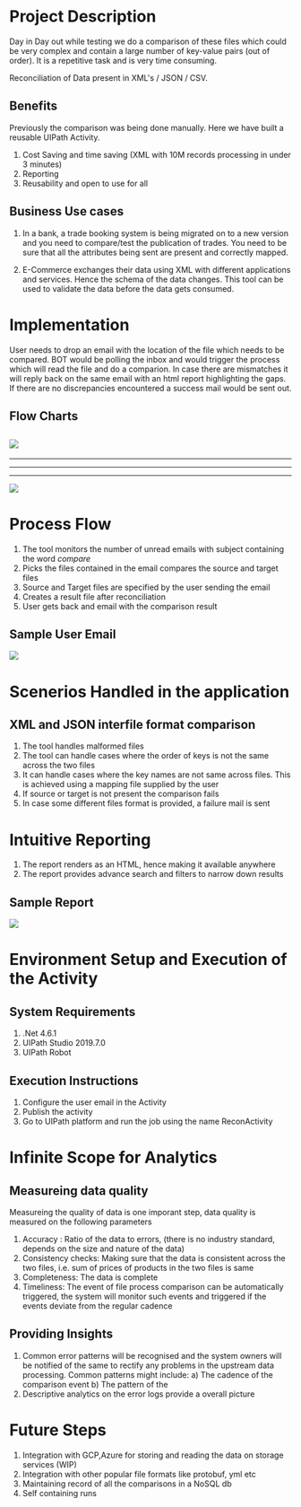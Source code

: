 # Project Description 

Day in Day out while testing we do a comparison of these files which could be very complex and contain a large number of key-value pairs (out of order). It is a repetitive task and is very time consuming. 

Reconciliation of Data present in XML's / JSON / CSV.

## Benefits
Previously the comparison was being done manually. Here we have built a reusable UIPath Activity.
1. Cost Saving and time saving (XML with 10M records processing in under 3 minutes)
2. Reporting
3. Reusability and open to use for all

## Business Use cases 

1. In a bank, a trade booking system is being migrated on to a new version and you need to compare/test the publication of trades. You need to be sure that all the attributes being sent are present and correctly mapped.

2. E-Commerce exchanges their data using XML with different applications and services. Hence the schema of the data changes. This tool can be used to validate the data before the data gets consumed.


# Implementation
User needs to drop an email with the location of the file which needs to be compared. BOT would be polling the inbox and would trigger the process which will read the file and do a comparion. In case there are mismatches it will reply back on the same email with an html report highlighting the gaps.
If there are no discrepancies encountered a success mail would be sent out. 

## Flow Charts
![](images/CompleteFlowChart.JPG)
--------------------------------------------------------------------------------------------------------------------------------
--------------------------------------------------------------------------------------------------------------------------------
--------------------------------------------------------------------------------------------------------------------------------
--------------------------------------------------------------------------------------------------------------------------------
![](images/Breakup.JPG)

# Process Flow

1. The tool monitors the number of unread emails with subject containing the word _compare_
2. Picks the files contained in the email compares the source and target files
3. Source and Target files are specified by the user sending the email
4. Creates a result file after reconciliation
5. User gets back and email with the comparison result

## Sample User Email

![](images/SampleEmail.png)

# Scenerios Handled in the application

## XML and JSON interfile format comparison

1. The tool handles malformed files
2. The tool can handle cases where the order of keys is not the same across the two files
3. It can handle cases where the key names are not same across files. This is achieved using a mapping file supplied by the user
4. If source or target is not present the comparison fails
5. In case some different files format is provided, a failure mail is sent

# Intuitive Reporting

1. The report renders as an HTML, hence making it available anywhere
2. The report provides advance search and filters to narrow down results

## Sample Report
![](images/sample_report.png)

# Environment Setup and Execution of the Activity

## System Requirements

1. .Net 4.6.1
2. UIPath Studio 2019.7.0 
3. UIPath Robot 

## Execution Instructions
1. Configure the user email in the Activity
2. Publish the activity
3. Go to UIPath platform and run the job using the name ReconActivity

# Infinite Scope for Analytics

## Measureing data quality
Measureing the quality of data is one imporant step, data quality is measured on the following parameters
1. Accuracy : Ratio of the data to errors, (there is no industry standard, depends on the size and nature of the data)
2. Consistency checks: Making sure that the data is consistent across the two files, i.e. sum of prices of products in the two files is same
3. Completeness: The data is complete
4. Timeliness: The event of file process comparison can be automatically triggered, the system will monitor such events and triggered if the events deviate from the regular cadence

## Providing Insights
1. Common error patterns will be recognised and the system owners will be notified of the same to rectify any problems in the upstream data processing. Common patterns might include:
  a) The cadence of the comparison event
  b) The pattern of the 
2. Descriptive analytics on the error logs provide a overall picture

# Future Steps

1. Integration with GCP,Azure for storing and reading the data on storage services (WIP)
2. Integration with other popular file formats like protobuf, yml etc
3. Maintaining record of all the comparisons in a NoSQL db
4. Self containing runs

